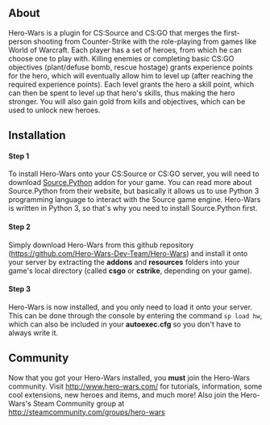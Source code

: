 ## About
Hero-Wars is a plugin for CS:Source and CS:GO that merges the first-person shooting from Counter-Strike with the role-playing from games like World of Warcraft.
Each player has a set of heroes, from which he can choose one to play with.
Killing enemies or completing basic CS:GO objectives (plant/defuse bomb, rescue hostage) grants experience points for the hero, which will eventually allow him to level up (after reaching the required experience points). Each level grants the hero a skill point, which can then be spent to level up that hero's skills, thus making the hero stronger.
You will also gain gold from kills and objectives, which can be used to unlock new heroes.

## Installation
#### Step 1
To install Hero-Wars onto your CS:Source or CS:GO server, you will need to download [Source.Python](http://forums.sourcepython.com/) addon for your game. You can read more about Source.Python from their website, but basically it allows us to use Python 3 programming language to interact with the Source game engine.
Hero-Wars is written in Python 3, so that's why you need to install Source.Python first.
#### Step 2
Simply download Hero-Wars from this github repository (https://github.com/Hero-Wars-Dev-Team/Hero-Wars) and install it onto your server by extracting the **addons** and **resources** folders into your game's local directory (called **csgo** or **cstrike**, depending on your game).
#### Step 3
Hero-Wars is now installed, and you only need to load it onto your server. This can be done through the console by entering the command `sp load hw`, which can also be included in your **autoexec.cfg** so you don't have to always write it.

## Community
Now that you got your Hero-Wars installed, you **must** join the Hero-Wars community.
Visit http://www.hero-wars.com/ for tutorials, information, some cool extensions, new heroes and items, and much more! Also join the Hero-Wars's Steam Community group at http://steamcommunity.com/groups/hero-wars
